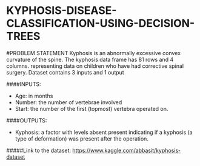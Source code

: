 # KYPHOSIS-DISEASE-CLASSIFICATION-USING-DECISION-TREES



#PROBLEM STATEMENT
Kyphosis is an abnormally excessive convex curvature of the spine. The kyphosis data frame has 81 rows and 4 columns. representing data on children who have had corrective spinal surgery. Dataset contains 3 inputs and 1 output

####INPUTS:

- Age: in months
- Number: the number of vertebrae involved
- Start: the number of the first (topmost) vertebra operated on.


####OUTPUTS:

- Kyphosis: a factor with levels absent present indicating if a kyphosis (a type of deformation) was present after the operation.

#####Link to the dataset: https://www.kaggle.com/abbasit/kyphosis-dataset

